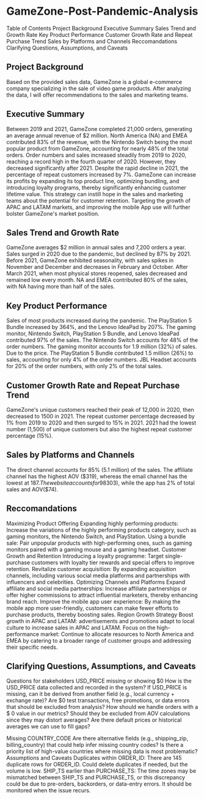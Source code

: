# GameZone-Post-Pandemic-Analysis
Table of Contents
Project Background
Executive Summary
Sales Trend and Growth Rate
Key Product Performance
Customer Growth Rate and Repeat Purchase Trend
Sales by Platforms and Channels
Reccomandations
Clarifying Questions, Assumptions, and Caveats


## Project Background
Based on the provided sales data, GameZone is a global e-commerce company specializing in the sale of video game products. After analyzing the data, I will offer recommendations to the sales and marketing teams.

## Executive Summary
Between 2019 and 2021, GameZone completed 21,000 orders, generating an average annual revenue of $2 million. North America (NA) and EMEA contributed 83% of the revenue, with the Nintendo Switch being the most popular product from GameZone, accounting for nearly 48% of the total orders.
Order numbers and sales increased steadily from 2019 to 2020, reaching a record high in the fourth quarter of 2020. However, they decreased significantly after 2021.
Despite the rapid decline in 2021, the percentage of repeat customers increased by 7%. GameZone can increase its profits by expanding its top product line, optimizing bundling, and introducing loyalty programs, thereby significantly enhancing customer lifetime value. This strategy can instill hope in the sales and marketing teams about the potential for customer retention. Targeting the growth of APAC and LATAM markets, and improving the mobile App use will further bolster GameZone's market position.

## Sales Trend and Growth Rate
GameZone averages $2 million in annual sales and  7,200 orders a year.
Sales surged in 2020 due to the pandemic, but declined by 87% by 2021.
Before 2021, GameZone exhibited seasonality, with sales spikes in November and December and decreases in February and October.
After March 2021, when most physical stores reopened, sales decreased and remained low every month.
NA and EMEA contributed 80% of the sales, with NA having more than half of the sales.
## Key Product Performance
Sales of most products increased during the pandemic. The PlayStation 5 Bundle increased by 364%, and the Lenovo IdeaPad by 207%.
The gaming monitor, Nintendo Switch, PlayStation 5 Bundle, and Lenovo IdeaPad contributed 97% of the sales.
The Nintendo Switch accounts for 48% of the order numbers.
The gaming monitor accounts for 1.9 million (32%) of sales.
Due to the price. The PlayStation 5 Bundle contributed 1.5 million (26%) to sales, accounting for only 4% of the order numbers. JBL Headset accounts for 20% of the order numbers, with only 2% of the total sales.
## Customer Growth Rate and Repeat Purchase Trend
GameZone's unique customers reached their peak of 12,000 in 2020, then decreased to 1500 in 2021.
The repeat customer percentage decreased by 1% from 2019 to 2020 and then surged to 15% in 2021.
2021 had the lowest number (1,500) of unique customers but also the highest repeat customer percentage (15%).
## Sales by Platforms and Channels
The direct channel accounts for 85% (5.1 million) of the sales.
The affiliate channel has the highest AOV ($319), whereas the email channel has the lowest at $187.
The website accounts for 98% (5.9 million) of the sales, with AOV($303), while the app has 2% of total sales and AOV($74).
## Reccomandations
Maximizing Product Offering
Expanding highly performing products: Increase the variations of the highly performing products category, such as gaming monitors, the Nintendo Switch, and PlayStation.
Using a bundle sale: Pair unpopular products with high-performing ones, such as gaming monitors paired with a gaming mouse and a gaming headset.
 Customer Growth and Retention
Introducing a loyalty programme: Target single-purchase customers with loyalty tier rewards and special offers to improve retention.
Revitalize customer acquisition: By expanding acquisition channels, including various social media platforms and partnerships with influencers and celebrities.
Optimizing Channels and Platforms
Expand affiliate and social media partnerships: Increase affiliate partnerships or offer higher commissions to attract influential marketers, thereby enhancing brand reach.
Improve the mobile app user experience: By making the mobile app more user-friendly, customers can make fewer efforts to purchase products, thereby boosting sales.
Region Growth Strategy
Boost growth in APAC and LATAM: advertisements and promotions adapt to local culture to increase sales in APAC and LATAM.
Focus on the high-performance market: Continue to allocate resources to North America and EMEA by catering to a broader range of customer groups and addressing their specific needs.
## Clarifying Questions, Assumptions, and Caveats
Questions for stakeholders
USD_PRICE missing or showing $0
 How is the USD_PRICE data collected and recorded in the system?
If USD_PRICE is missing, can it be derived from another field (e.g., local currency + exchange rate)?
Are $0 test transactions, free promotions, or data errors that should be excluded from analysis?
How should we handle orders with a $ 0 value in our metrics? Should they be excluded from AOV calculations since they may distort averages?
Are there default prices or historical averages we can use to fill gaps?

Missing COUNTRY_CODE
Are there alternative fields (e.g., shipping_zip, billing_country) that could help infer missing country codes?
Is there a priority list of high-value countries where missing data is most problematic?
Assumptions and Caveats
Duplicates within ORDER_ID: There are 145 duplicate rows for ORDER_ID. Could delete duplicates if needed, but the volume is low.
SHIP_TS earlier than PURCHASE_TS: The time zones may be mismatched between SHIP_TS and PURCHASE_TS, or this discrepancy could be due to pre-orders, backorders, or data-entry errors. It should be monitored when the issue recurs.

